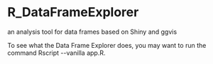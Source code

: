 # R_DataFrameExplorer
an analysis tool for data frames based on Shiny and ggvis

To see what the Data Frame Explorer does, you may want to run the command Rscript --vanilla app.R.
